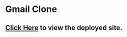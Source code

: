 # Gmail Clone

## [Click Here](https://gmail-clone-aravind.netlify.app/) to view the deployed site.
